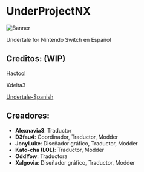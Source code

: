 # UnderProjectNX

![Banner](/assets/Banner.png)

Undertale for Nintendo Switch en Español

## Creditos: (WIP)
[Hactool](https://github.com/SciresM/hactool)

Xdelta3

[Undertale-Spanish](http://www.undertale-spanish.com/)

## Creadores:
* **Alexnavia3**: Traductor
* **D3fau4**: Coordinador, Traductor, Modder
* **JonyLuke**: Diseñador gráfico, Traductor, Modder
* **Kato-cha (LOL)**: Traductor, Modder
* **OddYow**: Traductora
* **Xalgovia**: Diseñador gráfico, Traductor, Modder
